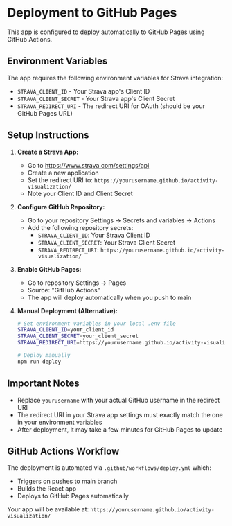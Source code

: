 # Deployment to GitHub Pages

This app is configured to deploy automatically to GitHub Pages using GitHub Actions.

## Environment Variables

The app requires the following environment variables for Strava integration:

- `STRAVA_CLIENT_ID` - Your Strava app's Client ID
- `STRAVA_CLIENT_SECRET` - Your Strava app's Client Secret  
- `STRAVA_REDIRECT_URI` - The redirect URI for OAuth (should be your GitHub Pages URL)

## Setup Instructions

1. **Create a Strava App:**
   - Go to https://www.strava.com/settings/api
   - Create a new application
   - Set the redirect URI to: `https://yourusername.github.io/activity-visualization/`
   - Note your Client ID and Client Secret

2. **Configure GitHub Repository:**
   - Go to your repository Settings → Secrets and variables → Actions
   - Add the following repository secrets:
     - `STRAVA_CLIENT_ID`: Your Strava Client ID
     - `STRAVA_CLIENT_SECRET`: Your Strava Client Secret
     - `STRAVA_REDIRECT_URI`: `https://yourusername.github.io/activity-visualization/`

3. **Enable GitHub Pages:**
   - Go to repository Settings → Pages
   - Source: "GitHub Actions"
   - The app will deploy automatically when you push to main

4. **Manual Deployment (Alternative):**
   ```bash
   # Set environment variables in your local .env file
   STRAVA_CLIENT_ID=your_client_id
   STRAVA_CLIENT_SECRET=your_client_secret
   STRAVA_REDIRECT_URI=https://yourusername.github.io/activity-visualization/
   
   # Deploy manually
   npm run deploy
   ```

## Important Notes

- Replace `yourusername` with your actual GitHub username in the redirect URI
- The redirect URI in your Strava app settings must exactly match the one in your environment variables
- After deployment, it may take a few minutes for GitHub Pages to update

## GitHub Actions Workflow

The deployment is automated via `.github/workflows/deploy.yml` which:
- Triggers on pushes to main branch
- Builds the React app
- Deploys to GitHub Pages automatically

Your app will be available at: `https://yourusername.github.io/activity-visualization/` 